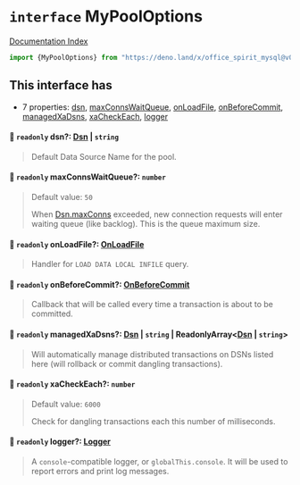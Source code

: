 # `interface` MyPoolOptions

[Documentation Index](../README.md)

```ts
import {MyPoolOptions} from "https://deno.land/x/office_spirit_mysql@v0.24.0/mod.ts"
```

## This interface has

- 7 properties:
[dsn](#-readonly-dsn-dsn--string),
[maxConnsWaitQueue](#-readonly-maxconnswaitqueue-number),
[onLoadFile](#-readonly-onloadfile-onloadfile),
[onBeforeCommit](#-readonly-onbeforecommit-onbeforecommit),
[managedXaDsns](#-readonly-managedxadsns-dsn--string--readonlyarraydsn--string),
[xaCheckEach](#-readonly-xacheckeach-number),
[logger](#-readonly-logger-logger)


#### 📄 `readonly` dsn?: [Dsn](../class.Dsn/README.md) | `string`

> Default Data Source Name for the pool.



#### 📄 `readonly` maxConnsWaitQueue?: `number`

> Default value: `50`
> 
> When [Dsn.maxConns](../class.Dsn/README.md#-accessor-maxconns-number) exceeded, new connection requests will enter waiting queue (like backlog). This is the queue maximum size.



#### 📄 `readonly` onLoadFile?: [OnLoadFile](../type.OnLoadFile/README.md)

> Handler for `LOAD DATA LOCAL INFILE` query.



#### 📄 `readonly` onBeforeCommit?: [OnBeforeCommit](../type.OnBeforeCommit/README.md)

> Callback that will be called every time a transaction is about to be committed.



#### 📄 `readonly` managedXaDsns?: [Dsn](../class.Dsn/README.md) | `string` | ReadonlyArray\<[Dsn](../class.Dsn/README.md) | `string`>

> Will automatically manage distributed transactions on DSNs listed here (will rollback or commit dangling transactions).



#### 📄 `readonly` xaCheckEach?: `number`

> Default value: `6000`
> 
> Check for dangling transactions each this number of milliseconds.



#### 📄 `readonly` logger?: [Logger](../interface.Logger/README.md)

> A `console`-compatible logger, or `globalThis.console`. It will be used to report errors and print log messages.




